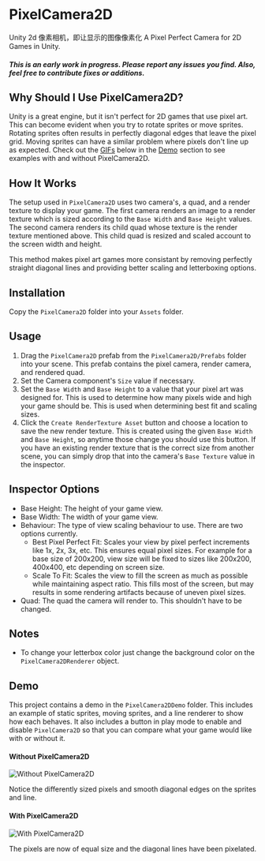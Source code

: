# PixelCamera2D
Unity 2d 像素相机，即让显示的图像像素化
A Pixel Perfect Camera for 2D Games in Unity.

##### This is an early work in progress. Please report any issues you find. Also, feel free to contribute fixes or additions.

## Why Should I Use PixelCamera2D?

Unity is a great engine, but it isn't perfect for 2D games that use pixel art. This can become evident when you try to rotate sprites or move sprites. Rotating sprites often results in perfectly diagonal edges that leave the pixel grid. Moving sprites can have a similar problem where pixels don't line up as expected. Check out the [GIFs](#demo) below in the [Demo](#demo) section to see examples with and without PixelCamera2D.

## How It Works

The setup used in `PixelCamera2D` uses two camera's, a quad, and a render texture to display your game. The first camera renders an image to a render texture which is sized according to the `Base Width` and `Base Height` values. The second camera renders its child quad whose texture is the render texture mentioned above. This child quad is resized and scaled account to the screen width and height. 

This method makes pixel art games more consistant by removing perfectly straight diagonal lines and providing better scaling and letterboxing options.

## Installation

Copy the `PixelCamera2D` folder into your `Assets` folder.

## Usage

1. Drag the `PixelCamera2D` prefab from the `PixelCamera2D/Prefabs` folder into your scene. This prefab contains the pixel camera, render camera, and rendered quad.
2. Set the Camera component's `Size` value if necessary.
3. Set the `Base Width` and `Base Height` to a value that your pixel art was designed for. This is used to determine how many pixels wide and high your game should be. This is used when determining best fit and scaling sizes.
4. Click the `Create RenderTexture Asset` button and choose a location to save the new render texture. This is created using the given `Base Width` and `Base Height`, so anytime those change you should use this button. If you have an existing render texture that is the correct size from another scene, you can simply drop that into the camera's `Base Texture` value in the inspector.

## Inspector Options

- Base Height: The height of your game view.
- Base Width: The width of your game view.
- Behaviour: The type of view scaling behaviour to use. There are two options currently.
  - Best Pixel Perfect Fit: Scales your view by pixel perfect increments like 1x, 2x, 3x, etc. This ensures equal pixel sizes. For example for a base size of 200x200, view size will be fixed to sizes like 200x200, 400x400, etc depending on screen size.
  - Scale To Fit: Scales the view to fill the screen as much as possible while maintaining aspect ratio. This fills most of the screen, but may results in some rendering artifacts because of uneven pixel sizes.
- Quad: The quad the camera will render to. This shouldn't have to be changed.

## Notes

- To change your letterbox color just change the background color on the `PixelCamera2DRenderer` object.

## Demo

This project contains a demo in the `PixelCamera2DDemo` folder. This includes an example of static sprites, moving sprites, and a line renderer to show how each behaves. It also includes a button in play mode to enable and disable `PixelCamera2D` so that you can compare what your game would like with or without it.

<a name="gifs"></a>

#### Without PixelCamera2D

![Without PixelCamera2D](http://i.imgur.com/I6kZml0.gif)

Notice the differently sized pixels and smooth diagonal edges on the sprites and line.

#### With PixelCamera2D

![With PixelCamera2D](http://i.imgur.com/aTETXV0.gif)

The pixels are now of equal size and the diagonal lines have been pixelated.



